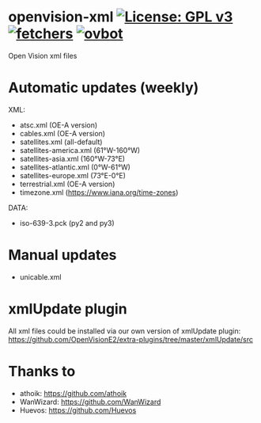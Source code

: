 openvision-xml [![License: GPL v3](https://img.shields.io/badge/License-GPLv3-blue.svg)](https://www.gnu.org/licenses/gpl-3.0) [![fetchers](https://github.com/OpenVisionE2/openvision-xml/actions/workflows/fetchers.yml/badge.svg)](https://github.com/OpenVisionE2/openvision-xml/actions/workflows/fetchers.yml) [![ovbot](https://github.com/OpenVisionE2/openvision-xml/actions/workflows/ovbot.yml/badge.svg)](https://github.com/OpenVisionE2/openvision-xml/actions/workflows/ovbot.yml)
==============
Open Vision xml files

# Automatic updates (weekly)

XML:

- atsc.xml (OE-A version)
- cables.xml (OE-A version)
- satellites.xml (all-default)
- satellites-america.xml (61°W-160°W)
- satellites-asia.xml (160°W-73°E)
- satellites-atlantic.xml (0°W-61°W)
- satellites-europe.xml (73°E-0°E)
- terrestrial.xml (OE-A version)
- timezone.xml (https://www.iana.org/time-zones)

DATA:

- iso-639-3.pck (py2 and py3)

# Manual updates

- unicable.xml

# xmlUpdate plugin

All xml files could be installed via our own version of xmlUpdate plugin: https://github.com/OpenVisionE2/extra-plugins/tree/master/xmlUpdate/src

# Thanks to

- athoik: https://github.com/athoik
- WanWizard: https://github.com/WanWizard
- Huevos: https://github.com/Huevos
